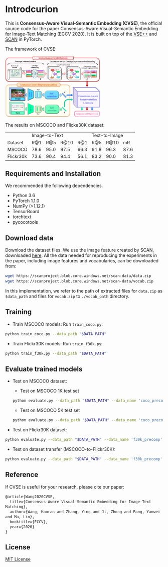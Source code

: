 # Introdcurion
This is **Consensus-Aware Visual-Semantic Embedding (CVSE)**, the official source code for the paper Consensus-Aware Visual-Semantic Embedding for Image-Text Matching (ECCV 2020). It is built on top of the [VSE++](https://github.com/fartashf/vsepp) and [SCAN](https://github.com/kuanghuei/SCAN) in PyTorch.

The framework of CVSE:

<img src="./figures/framework_CVSE.jpg" width = "60%" height="50%">

The results on MSCOCO and Flicke30K dataset:
<table>
  <tr>
    <td></td>
    <td colspan="4">Image-to-Text</td>
    <td colspan="4">Text-to-Image</td>
  </tr>
  <tr>
    <td>Dataset</td>
    <td>R@1</td>
    <td>R@5</td>
    <td>R@10</td>
    <td>R@1</td>
    <td>R@5</td>
    <td>R@10</td>
    <td>mR</td>
  </tr>
  <tr>
    <td>MSCOCO</td>
    <td>78.6</td>
    <td>95.0</td>
    <td>97.5</td>
    <td>66.3</td>
    <td>91.8</td>
    <td>96.3</td>
     <td>87.6</td>
  </tr>
  <tr>  
    <td>Flickr30k</td>
    <td>73.6</td>
    <td>90.4</td>
    <td>94.4</td>
    <td>56.1</td>
    <td>83.2</td>
    <td>90.0</td>
    <td>81.3</td>
  </tr>
</table>

## Requirements and Installation
We recommended the following dependencies.
*  Python 3.6
*  PyTorch 1.1.0
*  NumPy (>1.12.1)
*  TensorBoard
*  torchtext
*  pycocotools

## Download data
Download the dataset files. We use the image feature created by SCAN, downloaded [here](https://github.com/kuanghuei/SCAN). All the data needed for reproducing the experiments in the paper, including image features and vocabularies, can be downloaded from:
```bash
wget https://scanproject.blob.core.windows.net/scan-data/data.zip
wget https://scanproject.blob.core.windows.net/scan-data/vocab.zip
```
In this implementation, we refer to the path of extracted files for `data.zip` as `$data_path` and files for `vocab.zip` to `./vocab_path` directory.

## Training

* Train MSCOCO models:
Run `train_coco.py`:
```bash
python train_coco.py --data_path "$DATA_PATH"
```

* Train Flickr30K models:
Run `train_f30k.py`:
```bash
python train_f30k.py --data_path "$DATA_PATH"
```


## Evaluate trained models
+ Test on MSCOCO dataset:
  + Test on MSCOCO 1K test set
  ```bash
  python evaluate.py --data_path "$DATA_PATH" --data_name 'coco_precomp' --model_path './runs/coco/CVSE_COCO/model_best.pth.tar' --data_name_vocab coco_precomp --split test 
  ```
  + Test on MSCOCO 5K test set
  ```bash
  python evaluate.py --data_path "$DATA_PATH" --data_name 'coco_precomp' --model_path './runs/coco/CVSE_COCO/model_best.pth.tar' --data_name_vocab coco_precomp --split testall 
  ```

+ Test on Flickr30K dataset:
```bash
python evaluate.py --data_path "$DATA_PATH" --data_name 'f30k_precomp' --model_path './runs/f30k/CVSE_f30k/model_best.pth.tar' --data_name_vocab f30k_precomp --split test 
```

+ Test on dataset transfer (MSCOCO-to-Flickr30K):
```bash
python evaluate.py --data_path "$DATA_PATH" --data_name 'f30k_precomp' --model_path './runs/coco/CVSE_COCO/model_best.pth.tar' --data_name_vocab coco_precomp --transfer_test --concept_path 'data/coco_to_f30k_annotations/Concept_annotations/'
```

## Reference

If CVSE is useful for your research, please cite our paper:

```
@article{Wang2020CVSE,
  title={Consensus-Aware Visual-Semantic Embedding for Image-Text Matching},
  author={Wang, Haoran and Zhang, Ying and Ji, Zhong and Pang, Yanwei and Ma, Lin},
  booktitle={ECCV},
  year={2020}
}
```

## License

[MIT License](https://opensource.org/licenses/MIT)


